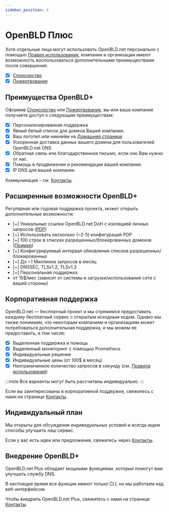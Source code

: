 ```yaml
---
sidebar_position: 4
---
```


# OpenBLD Плюс

Хотя отдельные лица могут использовать OpenBLD.net персонально с помощью [Правил использования](/docs/overwiew/how-it-works/#правила-использования), 
компании и организации имеют возможность воспользоваться дополнительными преимуществами после совершения:

- [x] [Спонсорство](/docs/sponsorship/)
- [x] [Пожертвование](/docs/donation/)

## Преимущества OpenBLD+

Оформив [Спонсорство](/docs/sponsorship/) или [Пожертвование](/docs/donation/), вы или ваша компания получаете 
доступ к следующим преимуществам:

- [x] Персонализированная поддержка
- [x] Явный белый список для домена Вашей компании.
- [x] Ваш логотип или никнейм на [Домашней странице](https://openbld.net)
- [x] Ускоренная доставка данных вашего домена для пользователей OpenBLD.net DNS.
- [x] Обратная связь или благодарственное письмо, если оно Вам нужно от нас.
- [x] Помощь в продвижении и рекомендации вашей компании.
- [x] IP DNS для вашей компании.

Коммуникация - см. [Контакты](/docs/contacts).

## Расширенные возможности OpenBLD+

Регулярная или годовая поддержка проекта, может открыть дополнительные возможности:

- [+] Уникальные ссылки OpenBLD.net DoH с изоляцией личных запросов ([PDP](/blog/2024-02-19-openbld-pdp-beta-join/))
- [+] Использовать несколько (~2-5) конфигураций PDP
- [+] 100 строк в списках разрешенных/блокированных доменов ([Пример](https://github.com/m0zgen/my-zbld))
- [+] Конфигурируемый интервал обновления списков разрешенных/блокированных
- [+] До ~1 Миллиона запросов в месяц
- [+] DNSSEC, TLSv1.2, TLSv1.3
- [+] Персональная поддержка
- от 15$/мес (зависит от системы и загрузки/использования сети с вашей стороны)

## Корпоративная поддержка

OpenBLD.net — бесплатный проект и мы стремимся предоставить каждому бесплатный сервис с открытым исходным кодом.
Однако мы также понимаем, что некоторым компаниям и организациям может потребоваться дополнительная поддержка, и мы можем ее предоставить, в том числе:

- [x] Выделенная поддержка и помощь
- [x] Выделенный мониторинг с помощью Prometheus
- [x] Индивидуальные решения
- [x] Индивидуальные цены (от 100$ в месяц)
- [x] Неограниченное количество запросов в секунду (см. [Правила использования](/docs/overwiew/how-it-works/#правила-использования))

:::note
Все варианты могут быть рассчитаны индивидуально.
:::

Если вы заинтересованы в корпоративной поддержке, свяжитесь с нами на странице [Контакты](/docs/contacts).

## Индивидуальный план

Мы открыты для обсуждения индивидуальных условий и всегда ищем способы улучшить наш сервис.

Если у вас есть идеи или предложения, свяжитесь через [Контакты](/docs/contacts).

## Внедрение OpenBLD+

OpenBLD.net Plus обладает мощными функциями, которые помогут вам улучшить службу DNS.

В настоящее время все функции имеют только CLI, но мы работаем над веб-интерфейсом.

Чтобы внедрить OpenBLD.net Plus, свяжитесь с нами на странице [Контакты](/docs/contacts).
